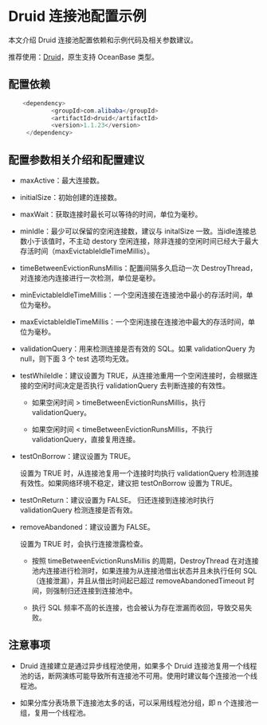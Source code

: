 # Druid 连接池配置示例

本文介绍 Druid 连接池配置依赖和示例代码及相关参数建议。

推荐使用：[Druid](https://github.com/alibaba/druid/releases/tag/1.1.23)，原生支持 OceanBase 类型。

## 配置依赖

```java
    <dependency>
            <groupId>com.alibaba</groupId>
            <artifactId>druid</artifactId>
            <version>1.1.23</version>
     </dependency>
```

## 配置参数相关介绍和配置建议

* maxActive：最大连接数。

* initialSize：初始创建的连接数。

* maxWait：获取连接时最长可以等待的时间，单位为毫秒。

* minIdle：最少可以保留的空闲连接数，建议与 initalSize 一致。当idle连接总数小于该值时，不主动 destory 空闲连接，除非连接的空闲时间已经大于最大存活时间（maxEvictableIdleTimeMillis）。

* timeBetweenEvictionRunsMillis：配置间隔多久启动一次 DestroyThread，对连接池内连接进行一次检测，单位是毫秒。

* minEvictableIdleTimeMillis：一个空闲连接在连接池中最小的存活时间，单位为毫秒。

* maxEvictableIdleTimeMillis：一个空闲连接在连接池中最大的存活时间，单位为毫秒。

* validationQuery：用来检测连接是否有效的 SQL。如果 validationQuery 为 null，则下面 3 个 test 选项均无效。

* testWhileIdle：建议设置为 TRUE，从连接池重用一个空闲连接时，会根据连接的空闲时间决定是否执行 validationQuery 去判断连接的有效性。

  * 如果空闲时间 \> timeBetweenEvictionRunsMillis，执行 validationQuery。

  * 如果空闲时间 \< timeBetweenEvictionRunsMillis，不执行 validationQuery，直接复用连接。

* testOnBorrow：建议设置为 TRUE。

  设置为 TRUE 时，从连接池复用一个连接时均执行 validationQuery 检测连接有效性。如果网络环境不稳定，建议把 testOnBorrow 设置为 TRUE。
  
* testOnReturn：建议设置为 FALSE。 归还连接到连接池时执行 validationQuery 检测连接是否有效。

* removeAbandoned：建议设置为 FALSE。

  设置为 TRUE 时，会执行连接泄露检查。
  * 按照 timeBetweenEvictionRunsMillis 的周期，DestroyThread 在对连接池内连接进行检测时，如果连接为从连接池借出状态并且未执行任何 SQL（连接泄漏），并且从借出时间起已超过 removeAbandonedTimeout 时间，则强制归还连接到连接池中。

  * 执行 SQL 频率不高的长连接，也会被认为存在泄漏而收回，导致交易失败。

## 注意事项

* Druid 连接建立是通过异步线程池使用，如果多个 Druid 连接池复用一个线程池的话，断网演练可能导致所有连接池不可用。使用时建议每个连接池一个线程池。

* 如果分库分表场景下连接池太多的话，可以采用线程池分组，即 n 个连接池一组，复用一个线程池。
